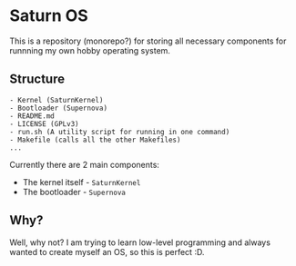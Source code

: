 # Saturn OS

This is a repository (monorepo?) for storing all necessary components for runnning my own hobby operating system.

## Structure

```
- Kernel (SaturnKernel)
- Bootloader (Supernova)
- README.md
- LICENSE (GPLv3)
- run.sh (A utility script for running in one command)
- Makefile (calls all the other Makefiles)
...
```

Currently there are 2 main components:
-   The kernel itself - `SaturnKernel`
-   The bootloader - `Supernova`

## Why?

Well, why not? I am trying to learn low-level programming and always wanted to create myself an OS, so this is perfect :D.

